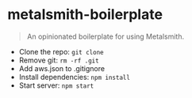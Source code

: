 # metalsmith-boilerplate
> An opinionated boilerplate for using Metalsmith.

- Clone the repo: `git clone `
- Remove git: `rm -rf .git`
- Add aws.json to .gitignore
- Install dependencies: `npm install`
- Start server: `npm start`

